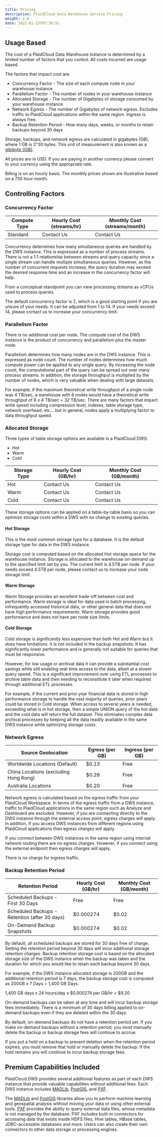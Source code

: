 ```yaml
---
title: Pricing
description: PlaidCloud Data Warehouse Service Pricing
weight: 2.0
date: 2022-01-25T07:39:51
---
```



## Usage Based

The cost of a PlaidCloud Data Warehouse instance is determined by a limited number of factors that you control.  All costs incurred are usage based.

The factors that impact cost are:
 - Concurrency Factor - The size of each compute node in your warehouse instance
 - Parallelism Factor - The number of nodes in your warehouse instance
 - Allocated Storage - The number of Gigabytes of storage consumed by your warehouse instance
 - Network Egress - The number of Gigabytes of network egress. Excludes traffic to PlaidCloud applications within the same region.  Ingress is always free.
 - Backup Retention Period - How many days, weeks, or months to retain backups beyond 30 days

Storage, backups, and network egress are calculated in gigabytes (GB), where 1 GB is 2^30 bytes. This unit of measurement is also known as a [gibibyte (GiB)](https://en.wikipedia.org/wiki/Byte#Multiple-byte_units).

All prices are in USD.  If you are paying in another currency please convert to your currency using the appropriate rate.

Billing is on an hourly basis.  The monthly prices shown are illustrative based on a 730 hour month.


## Controlling Factors

### Concurrency Factor

| Compute Type     | Hourly Cost (streams/hr) |  Monthly Cost (streams/month) |
|------------------|--------------------------|-------------------------------|
| Standard         |               Contact Us |                  Contact Us   |

Concurrency determines how many simultaneous queries are handled by the DWS instance.  This is expressed as a number of process streams.  There is not a 1:1 relationship between streams and query capacity since a single stream can handle multiple simultaneous queries.  However, as the number of concurrent requests increase, the query duration may exceed the desired response time and an increase in the concurrency factor will help.

From a conceptual standpoint you can view processing streams as vCPUs used to process queries.

The default concurrency factor is 2, which is a good starting point if you are unsure of your needs.  It can be adjusted from 1 to 14.  If your needs exceed 14, please contact us to increase your concurrency limit.


### Parallelism Factor

There is no additional cost per node.  The compute cost of the DWS instance is the product of concurrency and parallelism plus the master node.

Parallelism determines how many nodes are in the DWS instance.  This is expressed as node count.  The number of nodes determines how much compute power can be applied to any single query.  By increasing the node count, the computational part of the query can be spread out over many process streams.  In addition, the storage throughput is multiplied by the number of nodes, which is very valuable when dealing with large datasets.

For example, if the maximum theoretical write throughput of a single node was 4 TB/sec, a warehouse with 8 nodes would have a theoretical write throughput of 8 x 4 TB/sec = 32 TB/sec.  There are many factors that impact write speed including compression level, indexes, table storage type, network overhead, etc... but in general, nodes apply a multiplying factor to data throughput speed.


### Allocated Storage

Three types of table storage options are available in a PlaidCloud DWS:
 - Hot
 - Warm
 - Cold

| Storage Type     | Hourly Cost (GB/hr) |  Monthly Cost (GB/month)  |
|------------------|---------------------|---------------------------|
| Hot              |          Contact Us |              Contact Us   |
| Warm             |          Contact Us |              Contact Us   |
| Cold             |          Contact Us |              Contact Us   |

These storage options can be applied on a table-by-table basis so you can optimize storage costs within a DWS with no change to existing queries.

 #### Hot Storage

 This is the most common storage type for a database.  It is the default storage type for data in the DWS instance.

 Storage cost is computed based on the allocated Hot storage space for the warehouse instance.  Storage is allocated to the warehouse on-demand up to the specified limit set by you.  The current limit is 4.5TB per node.  If your needs exceed 4.5TB per node, please contact us to increase your node storage limit.

 #### Warm Storage

Warm Storage provides an excellent trade-off between cost and performance.  Warm storage is ideal for data used in batch processing, infrequently accessed historical data, or other general data that does not have high performance requirements.  Warm storage provides good performance and does not have per node size limits.

 #### Cold Storage

 Cold storage is significantly less expensive than both Hot and Warm but it does have limitations.  It is not included in the backup snapshots.  It has significantly lower performance and is generally not suitable for queries that must be responsive.

 However, for low usage or archival data it can provide a substantial cost savings while still enabling real-time access to the data, albeit at a slower query speed.  This is a significant improvement over using ETL processes to archive table data and then needing to reconstitute it later when required through additional ETL processes.

 For example, if the current and prior year financial data is stored in high performance storage to handle the vast majority of queries, prior years could be stored in Cold storage.  When access to several years is needed, exceeding what is in hot storage, then a simple UNION query of the hot data and the cold data will return the full dataset.  This eliminates complex data archival processes by keeping all the data readily available in the same DWS instance while optimizing storage costs.
 

### Network Egress

| Source Geolocation                   | Egress (per GB) |  Ingress (per GB) |
|--------------------------------------|-----------------|-------------------|
| Worldwide Locations (Default)        |           $0.13 |              Free |
| China Locations (excluding Hong Kong)|           $0.26 |              Free |
| Australia Locations                  |           $0.20 |              Free |


Network egress is calculated based on the egress traffic from your PlaidCloud Workspace.  In terms of the egress traffic from a DWS instance, traffic to PlaidCloud applications in the same region such as Analyze and Dashboard are excluded.  However, if you are connecting directly to the DWS instance through the external access point, egress charges will apply.  In addition, if you access DWS instances from different regions using PlaidCloud applications then egress charges will apply.

If you connect between DWS instances in the same region using internal network routing there are no egress charges.  However, if you connect using the external endpoint then egress charges will apply.

There is no charge for ingress traffic.


### Backup Retention Period

| Retention Period                               | Hourly Cost (GB/hr) |  Monthly Cost (GB/month)  |
|------------------------------------------------|---------------------|---------------------------|
| Scheduled Backups - First 30 Days              |                Free |                      Free |
| Scheduled Backups - Retention (after 30 days)  |           $0.000274 |                     $0.02 |
| On-Demand Backup Snapshots                     |           $0.000274 |                     $0.02 |


By default, all scheduled backups are stored for 30 days free of charge.  Setting the retention period beyond 30 days will incur additional storage retention charges.  Backup retention storage cost is based on the allocated storage size of the DWS instance when the backup was taken and the duration for which you would like to retain each backup beyond 30 days.

For example, if the DWS instance allocated storage is 200GB and the additional retention period is 7 days, the backup storage cost is computed as 200GB x 7 Days = 1,400 GB Days.

1,400 GB days x 24 hours/day x $0.000274 per GB/hr = $9.20

On-demand backups can be taken at any time and will incur backup storage fees immediately.  There is a minimum of 30 days billing applied to on-demand backups even if they are deleted within the 30 days.

By default, on-demand backups do not have a retention period set.  If you make on-demand backups without a retention period, you must manually delete the backup or backup storage fees will continue to accrue.

If you put a hold on a backup to prevent deletion when the retention period expires, you must remove that hold or manually delete the backup.  If the hold remains you will continue to incur backup storage fees. 

## Premium Capabilities Included

PlaidCloud DWS provides several additional features as part of each DWS instance that provide valuable capabilities without additional fees.  Each DWS instance includes [MADLib](https://madlib.apache.org/), [PostGIS](https://postgis.net/), and [PXF](https://github.com/greenplum-db/pxf).

The [MADLib](https://madlib.apache.org/) and [PostGIS](https://postgis.net/) libraries allow you to perform machine learning and geospatial analysis without moving your data or using other external tools.  [PXF](https://github.com/greenplum-db/pxf) provides the ability to query external data files, whose metadata is not managed by the database. PXF includes built-in connectors for accessing data that exists inside HDFS files, Hive tables, HBase tables, JDBC-accessible databases and more. Users can also create their own connectors to other data storage or processing engines.
